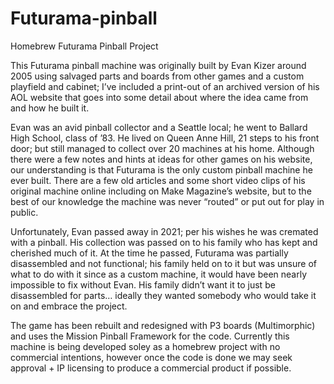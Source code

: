 # Futurama-pinball
Homebrew Futurama Pinball Project

This Futurama pinball machine was originally built by Evan Kizer around 2005 using salvaged parts and boards from other games and a custom playfield and cabinet; I’ve included a print-out of an archived version of his AOL website that goes into some detail about where the idea came from and how he built it.

Evan was an avid pinball collector and a Seattle local; he went to Ballard High School, class of ’83.  He lived on Queen Anne Hill, 21 steps to his front door; but still managed to collect over 20 machines at his home.  Although there were a few notes and hints at ideas for other games on his website, our understanding is that Futurama is the only custom pinball machine he ever built.  There are a few old articles and some short video clips of his original machine online including on Make Magazine’s website, but to the best of our knowledge the machine was never “routed” or put out for play in public.  


Unfortunately, Evan passed away in 2021; per his wishes he was cremated with a pinball.  His collection was passed on to his family who has kept and cherished much of it.  At the time he passed, Futurama was partially disassembled and not functional; his family held on to it but was unsure of what to do with it since as a custom machine, it would have been nearly impossible to fix without Evan.  His family didn’t want it to just be disassembled for parts… ideally they wanted somebody who would take it on and embrace the project.

The game has been rebuilt and redesigned with P3 boards (Multimorphic) and uses the Mission Pinball Framework for the code.  Currently this machine is being developed soley as a homebrew project with no commercial intentions, however once the code is done we may seek approval + IP licensing to produce a commercial product if possible.
